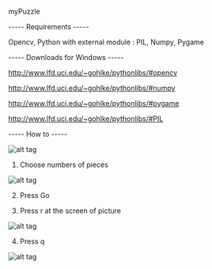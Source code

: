 myPuzzle

----- Requirements -----

Opencv,
Python with external module : PIL, Numpy, Pygame

----- Downloads for Windows -----

http://www.lfd.uci.edu/~gohlke/pythonlibs/#opencv

http://www.lfd.uci.edu/~gohlke/pythonlibs/#numpy

http://www.lfd.uci.edu/~gohlke/pythonlibs/#pygame

http://www.lfd.uci.edu/~gohlke/pythonlibs/#PIL


----- How to -----

![alt tag](http://pic.jelly9.net/thumb/1406970179494s.jpg)


1. Choose numbers of pieces

![alt tag](http://pic.jelly9.net/thumb/1406970194807s.jpg)

2. Press Go

3. Press r at the screen of picture

![alt tag](http://pic.jelly9.net/thumb/1406970221381s.jpg)

4. Press q

![alt tag](http://pic.jelly9.net/thumb/1406970531394s.jpg)
